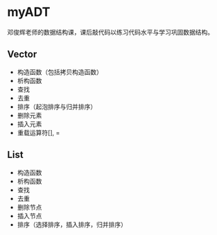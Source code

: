 # myADT
邓俊辉老师的数据结构课，课后敲代码以练习代码水平与学习巩固数据结构。
## Vector
- 构造函数（包括拷贝构造函数）
- 析构函数
- 查找
- 去重
- 排序（起泡排序与归并排序）
- 删除元素
- 插入元素
- 重载运算符[], =
## List
- 构造函数
- 析构函数
- 查找
- 去重
- 删除节点
- 插入节点
- 排序（选择排序，插入排序，归并排序）
